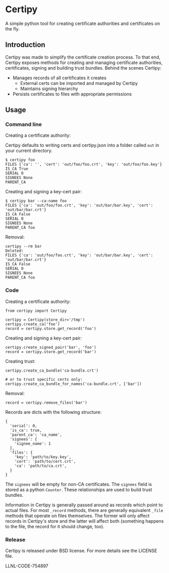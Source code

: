 # Certipy

A simple python tool for creating certificate authorities and certificates on
the fly.

## Introduction

Certipy was made to simplify the certificate creation process. To that end,
Certipy exposes methods for creating and managing certificate authorities,
certificates, signing and building trust bundles. Behind the scenes Certipy:

* Manages records of all certificates it creates
  * External certs can be imported and managed by Certipy
  * Maintains signing hierarchy
* Persists certificates to files with appropriate permissions

## Usage

### Command line

Creating a certificate authority:

Certipy defaults to writing certs and certipy.json into a folder called `out`
in your current directory.

```
$ certipy foo
FILES {'ca': '', 'cert': 'out/foo/foo.crt', 'key': 'out/foo/foo.key'}
IS_CA True
SERIAL 0
SIGNEES None
PARENT_CA
```

Creating and signing a key-cert pair:

```
$ certipy bar --ca-name foo
FILES {'ca': 'out/foo/foo.crt', 'key': 'out/bar/bar.key', 'cert': 'out/bar/bar.crt'}
IS_CA False
SERIAL 0
SIGNEES None
PARENT_CA foo
```

Removal:

```
certipy --rm bar
Deleted:
FILES {'ca': 'out/foo/foo.crt', 'key': 'out/bar/bar.key', 'cert': 'out/bar/bar.crt'}
IS_CA False
SERIAL 0
SIGNEES None
PARENT_CA foo
```

### Code

Creating a certificate authority:

```
from certipy import Certipy

certipy = Certipy(store_dir='/tmp')
certipy.create_ca('foo')
record = certipy.store.get_record('foo')
```

Creating and signing a key-cert pair:

```
certipy.create_signed_pair('bar', 'foo')
record = certipy.store.get_record('bar')
```

Creating trust:

```
certipy.create_ca_bundle('ca-bundle.crt')

# or to trust specific certs only:
certipy.create_ca_bundle_for_names('ca-bundle.crt', ['bar'])
```

Removal:

```
record = certipy.remove_files('bar')
```

Records are dicts with the following structure:

```
{
  'serial': 0,
  'is_ca': true,
  'parent_ca': 'ca_name',
  'signees': {
    'signee_name': 1
  },
  'files': {
    'key': 'path/to/key.key',
    'cert': 'path/to/cert.crt',
    'ca': 'path/to/ca.crt',
  }
}
```

The `signees` will be empty for non-CA certificates. The `signees` field
is stored as a python `Counter`. These relationships are used to build trust
bundles.

Information in Certipy is generally passed around as records which point to
actual files. For most `_record` methods, there are generally equivalent
`_file` methods that operate on files themselves. The former will only affect
records in Certipy's store and the latter will affect both (something happens
to the file, the record for it should change, too).

### Release

Certipy is released under BSD license. For more details see the LICENSE file.

LLNL-CODE-754897
